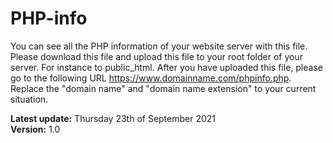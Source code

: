 # PHP-info
You can see all the PHP information of your website server with this file. Please download this file and upload this file to your root folder of your server. For instance to public_html. After you have uploaded this file, please go to the following URL https://www.domainname.com/phpinfo.php. Replace the "domain name" and "domain name extension" to your current situation.

<strong>Latest update:</strong> Thursday 23th of September 2021<br>
<strong>Version:</strong> 1.0<br>
